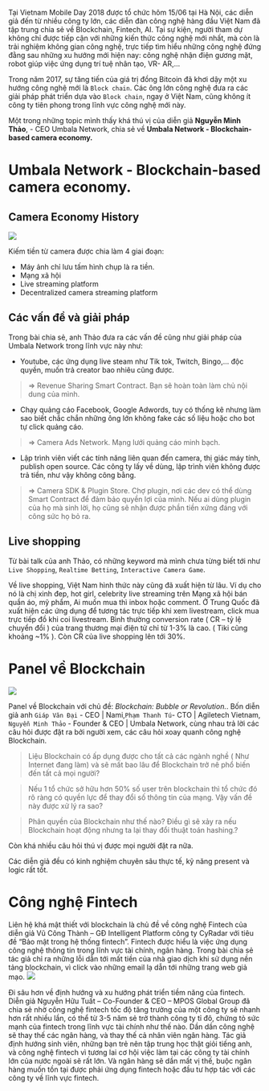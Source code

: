 Tại Vietnam Mobile Day 2018 được tổ chức hôm 15/06 tại Hà Nội, các diễn giả đến từ nhiều công ty lớn, các diễn đàn công nghệ hàng đầu Việt Nam đã tập trung chia sẻ về Blockchain, Fintech, AI. Tại sự kiện, người tham dự không chỉ được tiếp cận với những kiến thức công nghệ mới nhất, mà còn là trải nghiệm không gian công nghệ, trực tiếp tìm hiểu những công nghệ đứng đằng sau những xu hướng mới hiện nay: công nghệ nhận điện gương mặt, robot giúp việc ứng dụng trí tuệ nhân tạo, VR- AR,... 

Trong năm 2017, sự tăng tiến của giá trị đồng Bitcoin đã khơi dậy một xu hướng công nghệ mới là `Block chain`. Các ông lớn công nghệ đưa ra các giải pháp phát triển dựa vào `Block chain`, ngay ở Việt Nam, cũng không ít công ty tiên phong trong lĩnh vực công nghệ mới này.

Một trong những topic mình thấy khá thú vị của diễn giả **Nguyễn Minh Thảo**, - CEO Umbala Network, chia sẻ về **Umbala Network - Blockchain-based camera economy.**
# Umbala Network - Blockchain-based camera economy.
## Camera Economy History
![](https://images.viblo.asia/de16c984-e690-4dfe-8ab7-1615ab40f8e3.png)

Kiếm tiền từ camera được chia làm 4 giai đoạn:

- Máy ảnh chỉ lưu tấm hình chụp là ra tiền.
- Mạng xã hội
- Live streaming platform
- Decentralized camera streaming platform

## Các vấn đề và giải pháp
Trong bài chia sẻ, anh Thảo đưa ra các vấn đề cũng như giải pháp của Umbala Network trong lĩnh vực này như:

-  Youtube, các ứng dụng live steam như Tik tok, Twitch, Bingo,... độc quyền, muốn trả creator bao nhiêu cũng được. 
> => Revenue Sharing Smart Contract. Bạn sẽ hoàn toàn làm chủ nội dung của mình.
-  Chạy quảng cáo Facebook, Google Adwords, tuy có thống kê nhưng làm sao biết chắc chắn những ông lớn không fake các số liệu hoặc cho bot tự click quảng cáo.
> => Camera Ads Network. Mạng lưới quảng cáo minh bạch.
- Lập trình viên viết các tính năng liên quan đến camera, thị giác máy tính, publish open source. Các công ty lấy về dùng, lập trình viên không được trả tiền, như vậy không công bằng.
> => Camera SDK & Plugin Store. Chợ plugin, nơi các dev có thể dùng Smart Contract để đảm bảo quyền lợi của mình. Nếu ai dùng plugin của họ mà sinh lời, họ cũng sẽ nhận được phần tiền xứng đáng với công sức họ bỏ ra.
## Live shopping
Từ bài talk của anh Thảo, có những keyword mà mình chưa từng biết tới như `Live Shopping`, `Realtime Betting`,  `Interactive Camera Game`.

Về live shopping, Việt Nam hình thức này cũng đã xuất hiện từ lâu. Ví dụ cho nó là chị xinh đep, hot girl, celebrity live streaming trên Mạng xã hội bán quần áo, mỹ phẩm, Ai muốn mua thì inbox hoặc comment. Ở Trung Quốc đã xuất hiện các ứng dụng để tương tác trực tiếp khi xem livestream, click mua trực tiếp đồ khi coi livestream. Bình thường conversion rate ( CR – tỷ lệ chuyển đổi ) của trang thương mại điện tử chỉ từ 1-3% là cao. ( Tiki cũng khoảng ~1% ). Còn CR của live shopping lên tới 30%.

# Panel về Blockchain
![](https://images.viblo.asia/30d461d1-944b-4ebb-9201-c619f329510d.jpeg)

Panel về Blockchain với chủ đề: *Blockchain: Bubble or Revolution.*. Bốn diễn giả anh `Giáp Văn Đại` - CEO | Nami,` Phạm Thanh Tú `- CTO | Agiletech Vietnam,` Nguyễn Minh Thảo` - Founder & CEO | Umbala Network, cùng nhau trả lời các câu hỏi được đặt ra bởi người xem, các câu hỏi xoay quanh công nghệ Blockchain. 
> Liệu Blockchain có ấp dụng được cho tất cả các ngành nghề ( Như Internet đang làm) và sẽ mất bao lâu để Blockchain trở nê phổ biến đến tất cả mọi người?

> Nếu 1 tổ chức sở hữu hơn 50% số user trên blockchain thì tổ chức đó rõ ràng có quyền lực để thay đổi số thông tin của mạng. Vậy vấn đề này được xử lý ra sao? 

> Phân quyền của Blockchain như thế nào? Điều gì sẽ xảy ra nếu Blockchain hoạt động nhưng ta lại thay đổi thuật toán hashing.?
> 
Còn khá nhiều câu hỏi thú vị được mọi người đặt ra nữa.

Các diễn giả đều có kinh nghiệm chuyên sâu thực tế, kỹ năng present và logic rất tốt.
# Công nghệ Fintech
Liên hệ khá mật thiết với blockchain là chủ đề về công nghệ Fintech của diễn giả Vũ Công Thành – GĐ Intelligent Platform công ty CyRadar với tiêu đề “Bảo mật trong hệ thống fintech”. Fintech được hiểu là việc ứng dụng công nghệ thông tin trong lĩnh vực tài chính, ngân hàng. Trong bài chia sẻ tác giả chỉ ra những lỗi dẫn tới mất tiền của nhà giao dịch khi sử dụng nền tảng blockchain, vì click vào những email lạ dẫn tới những trang web giả mạo.
![](https://techtalk.vn/wp-content/uploads/2018/06/16.jpg)

Đi sâu hơn về định hướng và xu hướng phát triển tiềm năng của fintech. Diễn giả Nguyễn Hữu Tuất – Co-Founder & CEO – MPOS Global Group đã chia sẻ nhờ công nghệ fintech tốc độ tăng trưởng của một công ty sẽ nhanh hơn rất nhiều lần, có thể từ 3-5 năm sẻ trở thành công ty tỉ đô, chứng tỏ sức mạnh của fintech trong lĩnh vực tài chính như thế nào. Dần dần công nghệ sẽ thay thế các ngân hàng, và thay thế cả nhân viên ngân hàng. Tác giả định hướng sinh viên, những bạn trẻ nên tập trung học thật giỏi tiếng anh, và công nghệ fintech vì tương lai cơ hội việc làm tại các công ty tài chính lớn của nước ngoài sẽ rất lớn. Và ngân hàng sẽ dần mất vị thế, buộc ngân hàng muốn tồn tại được phải ứng dụng fintech hoặc đầu tư hợp tác với các công ty về lĩnh vực fintech.